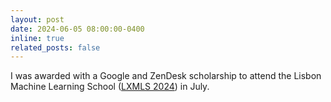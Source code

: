 ```yaml
---
layout: post
date: 2024-06-05 08:00:00-0400
inline: true
related_posts: false
---
```


I was awarded with a Google and ZenDesk scholarship to attend the Lisbon Machine Learning School ([LXMLS 2024](http://lxmls.it.pt/2024/)) in July.
